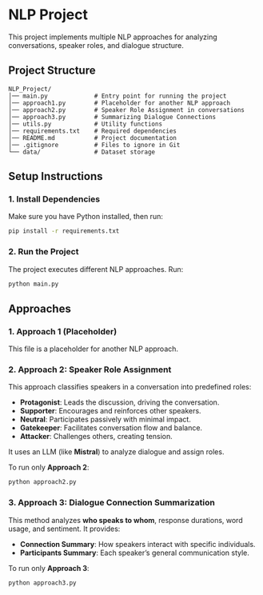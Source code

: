 # NLP Project

This project implements multiple NLP approaches for analyzing conversations, speaker roles, and dialogue structure.

## **Project Structure**

```
NLP_Project/
│── main.py             # Entry point for running the project
│── approach1.py        # Placeholder for another NLP approach
│── approach2.py        # Speaker Role Assignment in conversations
│── approach3.py        # Summarizing Dialogue Connections
│── utils.py            # Utility functions
│── requirements.txt    # Required dependencies
│── README.md           # Project documentation
│── .gitignore          # Files to ignore in Git
└── data/               # Dataset storage
```

## **Setup Instructions**

### **1. Install Dependencies**

Make sure you have Python installed, then run:

```bash
pip install -r requirements.txt
```

### **2. Run the Project**

The project executes different NLP approaches. Run:

```bash
python main.py
```

## **Approaches**

### **1. Approach 1 (Placeholder)**

This file is a placeholder for another NLP approach.

### **2. Approach 2: Speaker Role Assignment**

This approach classifies speakers in a conversation into predefined roles:

- **Protagonist**: Leads the discussion, driving the conversation.
- **Supporter**: Encourages and reinforces other speakers.
- **Neutral**: Participates passively with minimal impact.
- **Gatekeeper**: Facilitates conversation flow and balance.
- **Attacker**: Challenges others, creating tension.

It uses an LLM (like **Mistral**) to analyze dialogue and assign roles.

To run only **Approach 2**:

```bash
python approach2.py
```

### **3. Approach 3: Dialogue Connection Summarization**

This method analyzes **who speaks to whom**, response durations, word usage, and sentiment. It provides:

- **Connection Summary**: How speakers interact with specific individuals.
- **Participants Summary**: Each speaker’s general communication style.

To run only **Approach 3**:

```bash
python approach3.py
```
